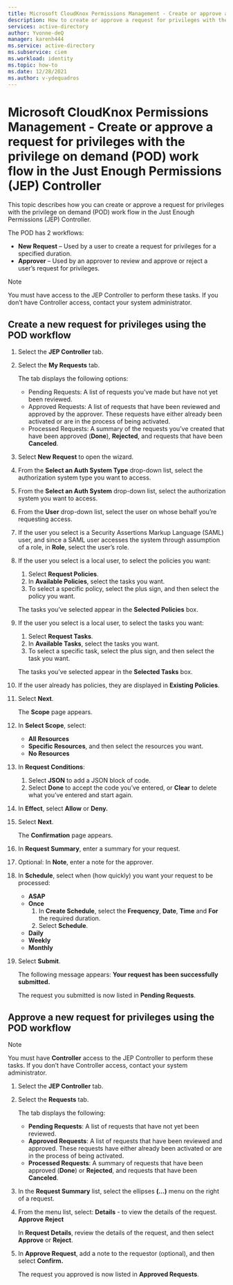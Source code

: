 ```yaml
---
title: Microsoft CloudKnox Permissions Management - Create or approve a request for privileges with the privilege on demand (POD) work flow in the Just Enough Permissions (JEP) Controller
description: How to create or approve a request for privileges with the privilege on demand (POD) work flow in the Just Enough Permissions (JEP) Controller.
services: active-directory
author: Yvonne-deQ
manager: karenh444
ms.service: active-directory
ms.subservice: ciem
ms.workload: identity
ms.topic: how-to
ms.date: 12/28/2021
ms.author: v-ydequadros
---
```


# Microsoft CloudKnox Permissions Management - Create or approve a request for privileges with the privilege on demand (POD) work flow in the Just Enough Permissions (JEP) Controller

This topic describes how you can create or approve a request for privileges with the privilege on demand (POD) work flow in the Just Enough Permissions (JEP) Controller.

The POD has 2 workflows: 
- **New Request** – Used by a user to create a request for privileges for a specified duration.
- **Approver** – Used by an approver to review and approve or reject a user’s request for privileges.

> [!NOTE]
> You must have access to the JEP Controller to perform these tasks. If you don’t have Controller access, contact your system administrator.

## Create a new request for privileges using the POD workflow

1. Select the **JEP Controller** tab.
2. Select the **My Requests** tab.

    The tab displays the following options:
    - Pending Requests: A list of requests you’ve made but have not yet been reviewed.
    - Approved Requests: A list of requests that have been reviewed and approved by the approver. These requests have either already been activated or are in the process of being activated.
    - Processed Requests: A summary of the requests you’ve created that have been approved (**Done**), **Rejected**, and requests that have been **Canceled**.
3. Select **New Request** to open the wizard.
4. From the **Select an Auth System Type** drop-down list, select the authorization system type you want to access.
5. From the **Select an Auth System** drop-down list, select the authorization system you want to access.
6. From the **User** drop-down list, select the user on whose behalf you’re requesting access.
7. If the user you select is a Security Assertions Markup Language (SAML) user, and since a SAML user accesses the system through assumption of a role, in **Role**, select the user’s role.
8. If the user you select is a local user, to select the policies you want:
    1. Select **Request Policies**.
    2. In **Available Policies**, select the tasks you want.
    3. To select a specific policy, select the plus sign, and then select the policy you want.

    The tasks you’ve selected appear in the **Selected Policies** box.
9. If the user you select is a local user, to select the tasks you want:
    1. Select **Request Tasks**.
    2. In **Available Tasks**, select the tasks you want.
    3. To select a specific task, select the plus sign, and then select the task you want.

    The tasks you’ve selected appear in the **Selected Tasks** box.
10. If the user already has policies, they are displayed in **Existing Policies**.
11. Select **Next**.

    The **Scope** page appears.
12. In **Select Scope**, select:
    - **All Resources**
    - **Specific Resources**, and then select the resources you want.
    - **No Resources**
13. In **Request Conditions**:
    1. Select **JSON** to add a JSON block of code.
    2. Select **Done** to accept the code you’ve entered, or **Clear** to delete what you’ve entered and start again.
14. In **Effect**, select **Allow** or **Deny.**
15. Select **Next**.

    The **Confirmation** page appears.
16. In **Request Summary**, enter a summary for your request.
17. Optional: In **Note**, enter a note for the approver.
18. In **Schedule**, select when (how quickly) you want your request to be processed:
    - **ASAP**
    - **Once** 
        1. In **Create Schedule**, select the **Frequency**, **Date**, **Time** and **For** the required duration. 
        2. Select **Schedule**.
    - **Daily**
    - **Weekly**
    - **Monthly**
19. Select **Submit**.

    The following message appears: **Your request has been successfully submitted.**

    The request you submitted is now listed in **Pending Requests**.

## Approve a new request for privileges using the POD workflow

> [!NOTE]
> You must have **Controller** access to the JEP Controller to perform these tasks. If you don’t have Controller access, contact your system administrator.

1. Select the **JEP Controller** tab.
2. Select the **Requests** tab.

    The tab displays the following:
    - **Pending Requests**: A list of requests that have not yet been reviewed.
    - **Approved Requests**: A list of requests that have been reviewed and approved. These requests have either already been activated or are in the process of being activated.
    - **Processed Requests**: A summary of requests that have been approved (**Done**) or **Rejected**, and requests that have been **Canceled**.
3. In the **Request Summary** list, select the ellipses **(…)** menu on the right of a request.
4. From the menu list, select:
    **Details** - to view the details of the request.
    **Approve**
    **Reject**

    In **Request Details**, review the details of the request, and then select **Approve** or **Reject**.
5. In **Approve Request**, add a note to the requestor (optional), and then select **Confirm.**

    The request you approved is now listed in **Approved Requests**.


<!---## Next steps--->
